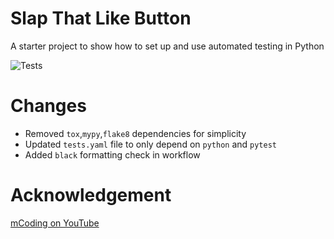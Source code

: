 # Slap That Like Button
A starter project to show how to set up and use automated testing in Python

![Tests](https://github.com/muhammadyaseen/my-gh-actions/actions/workflows/tests.yaml/badge.svg)

# Changes

- Removed `tox`,`mypy`,`flake8` dependencies for simplicity
- Updated `tests.yaml` file to only depend on `python` and `pytest`
- Added `black` formatting check in workflow

# Acknowledgement

[mCoding on YouTube](https://www.youtube.com/watch?v=DhUpxWjOhME)
